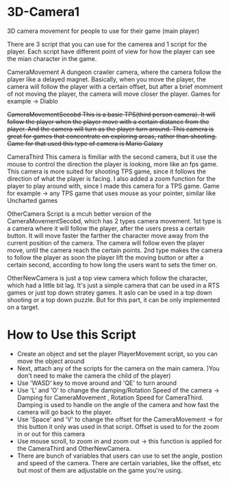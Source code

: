 # 3D-Camera1

3D camera movement for people to use for their game (main player)

There are 3 script that you can use for the camerea and 1 script for the player. Each script have different point of view for how the player can see the mian character in the game.

CameraMovement A dungeon crawler camera, where the camera follow the player like a delayed magnet. Basically, when you move the player, the camera will follow the player with a certain offset, but after a brief momment of not moving the player, the camera will move closer the player. Games for example -> Diablo
 
~~CameraMovementSecobd This is a basic TPS(third person camera). It will follow the player when the player move with a certain distance from the player. And the camera will turn as the player turn around. This camera is great for games that concentrate on exploring areas, rather than shooting. Game for that used this type of camera is Mario Galaxy~~

CameraThird This camera is fimiliar with the second camera, but it use the mouse to control the direction the player is looking, more like an fps game. This camera is more suited for shooting TPS game, since it follows the direction of what the player is facing. I also added a zoom function for the player to play around with, since I made this camera for a TPS game. Game for example -> any TPS game that uses mouse as your pointer, similar like Uncharted games

OtherCamera Script is a mcuh better version of the CameraMovementSecobd, which has 2 types camera movement. 1st type is a camera where it will follow the player, after the users press a certain button. It will move faster the farther the character move away from the current position of the camera. The camera will follow even the player move, until the camera reach the certain points. 2nd type makes the camera to follow the player as soon the player lift the moving button or after a certain second, according to how long the users want to sets the timer on. 

OtherNewCamera is just a top view camera which follow the character, which had a little bit lag. It's just a simple camera that can be used in a RTS games or just top down stratey games. It aslo can be used in a top down shooting or a top down puzzle. But for this part, it can be only implemented on a target. 

# How to Use this Script

- Create an object and set the player PlayerMovement script, so you can move the object around
- Next, attach any of the scripts for the camera on the main camera. )You don't need to make the camera the child of the player)
- Use 'WASD' key to move around and 'QE' to turn around
- Use 'L' and 'O' to change the damping/Rotation Speed of the camera -> Damping for CameraMovement , Rotation Speed for CameraThird. Damping is used to handle on the angle of the camera and how fast the camera will go back to the player. 
- Use 'Space' and 'V' to change the offset for the CameraMovement -> for this button it only was used in that script. Offset is used to for the zoom in or out for this camera
- Use mouse scroll, to zoom in and zoom out -> this function is applied for the CameraThird and OtherNewCamera.
- There are bunch of variables that users can use to set the angle, postion and speed of the camera. There are certain variables, like the offset, etc but most of them are adjustable on the game you're using. 
